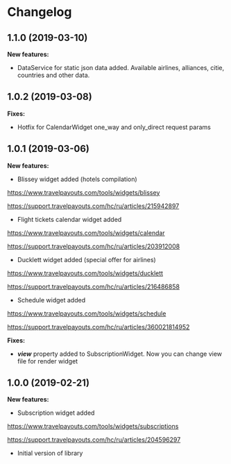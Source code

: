 Changelog
=========

1.1.0 (2019-03-10)
----------------------
**New features:**

* DataService for static json data added. Available airlines, alliances, citie, countries and other data. 

1.0.2 (2019-03-08)
----------------------

**Fixes:**

* Hotfix for CalendarWidget one_way and only_direct request params

1.0.1 (2019-03-06)
----------------------
**New features:**

* Blissey widget added (hotels compilation)

https://www.travelpayouts.com/tools/widgets/blissey

https://support.travelpayouts.com/hc/ru/articles/215942897

* Flight tickets calendar widget added

https://www.travelpayouts.com/tools/widgets/calendar

https://support.travelpayouts.com/hc/ru/articles/203912008

* Ducklett widget added (special offer for airlines)

https://www.travelpayouts.com/tools/widgets/ducklett

https://support.travelpayouts.com/hc/ru/articles/216486858

* Schedule widget added

https://www.travelpayouts.com/tools/widgets/schedule

https://support.travelpayouts.com/hc/ru/articles/360021814952

**Fixes:**

* ***view*** property added to SubscriptionWidget. Now you can change view file for render widget

1.0.0 (2019-02-21)
----------------------

**New features:**

 * Subscription widget added
 
 https://www.travelpayouts.com/tools/widgets/subscriptions
 
 https://support.travelpayouts.com/hc/ru/articles/204596297
 
 * Initial version of library